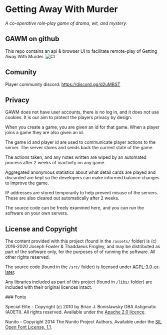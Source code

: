 # Getting Away With Murder
_A co-operative role-play game of drama, wit, and mystery._

## GAWM on github
This repo contains an api & browser UI to facilitate remote-play of Getting Away With Murder.
![CI](https://github.com/codemonkey-uk/gawm/workflows/CI/badge.svg?branch=master)

## Comunity

Player community discord: https://discord.gg/d2uMBST

## Privacy

GAWM does not have user accounts, there is no log in, and it does not use cookies. It is our aim to protect the players privacy by design.

When you create a game, you are given an id for that game. When a player joins a game they are also given an id.

The game id and player id are used to communicate player actions to the server. The server stores and sends back the current state of the game.

The actions taken, and any notes written are wiped by an automated process after 2 weeks of inactivity on any game.

Aggregated anonymous statistics about what detail cards are played and discarded are kept so the developers can make informed balance changes to improve the game.

IP addresses are stored temporarily to help prevent misuse of the servers. These are also cleared out automatically after 2 weeks.

The source code can be freely examined here, and you can run the software on your own servers.

## License and Copyright

The content provided with this project (found in the `/assets/` folder) is (c) 2016-2020 Joseph Fowler & Thaddaeus Frogley, and may be distributed as part of the software only, for the purposes of of running the software. All other rights reserved.

The source code (found in the `/src/` folder) is licensed under [AGPL-3.0-or-later](src/LICENSE.txt).

Any libraries included as part of this project (found in `/libs/` folder) are included with their original licences intact.

### Fonts

Special Elite - Copyright (c) 2010 by Brian J. Bonislawsky DBA Astigmatic (AOETI). All rights reserved. Available under the [Apache 2.0 licence](http://www.apache.org/licenses/LICENSE-2.0.html).

Nunito - Copyright 2014 The Nunito Project Authors. Available under the [SIL Open Font License, 1.1](https://scripts.sil.org/cms/scripts/page.php?site_id=nrsi&id=OFL).


